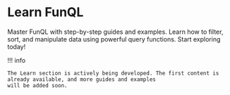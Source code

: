 ﻿# Learn FunQL

Master FunQL with step-by-step guides and examples. Learn how to filter, sort, and manipulate data using powerful query
functions. Start exploring today!

!!! info

    The Learn section is actively being developed. The first content is already available, and more guides and examples
    will be added soon.
